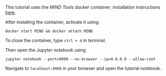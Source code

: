 This tutorial uses the *MIND Tools* docker container; installation instructions [here](https://github.com/Summer-MIND/mind-tools).

After installing the container, activate it using:
```
docker start MIND && docker attach MIND
```
To close the container, type `ctrl + d` in terminal.

Then open the Jupyter notebook using
```
jupyter notebook --port=9999 --no-browser --ip=0.0.0.0 --allow-root
```

Navigate to `localhost:9999` in your browser and open the tutorial notebook.
